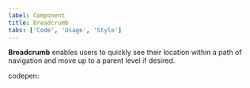 ```yaml
---
label: Component
title: Breadcrumb
tabs: ['Code', 'Usage', 'Style']
---
```


<page-intro>**Breadcrumb** enables users to quickly see their location within a path of navigation and move up to a parent level if desired.</page-intro>

<component 
    name="Breadcrumb"
    component="breadcrumb" 
    variation="breadcrumb"
    codepen="eevVxq"
    haslightversion="false"
    hasReactVersion="true"
    hasLightBackground="false"
    >
</component>

codepen: 

